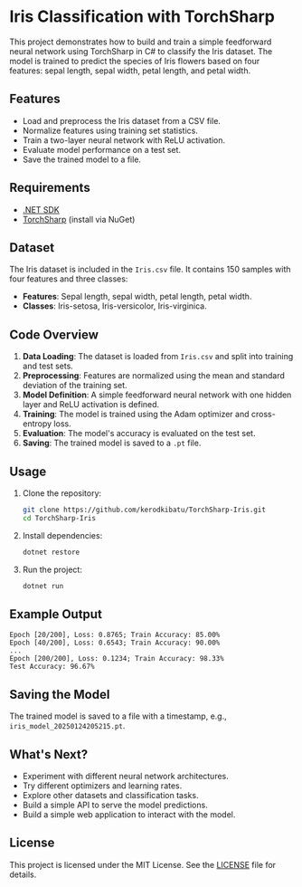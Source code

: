 # Iris Classification with TorchSharp

This project demonstrates how to build and train a simple feedforward neural network using TorchSharp in C# to classify the Iris dataset. The model is trained to predict the species of Iris flowers based on four features: sepal length, sepal width, petal length, and petal width.

## Features
- Load and preprocess the Iris dataset from a CSV file.
- Normalize features using training set statistics.
- Train a two-layer neural network with ReLU activation.
- Evaluate model performance on a test set.
- Save the trained model to a file.

## Requirements
- [.NET SDK](https://dotnet.microsoft.com/download)
- [TorchSharp](https://github.com/dotnet/TorchSharp) (install via NuGet)

## Dataset
The Iris dataset is included in the `Iris.csv` file. It contains 150 samples with four features and three classes:
- **Features**: Sepal length, sepal width, petal length, petal width.
- **Classes**: Iris-setosa, Iris-versicolor, Iris-virginica.

## Code Overview
1. **Data Loading**: The dataset is loaded from `Iris.csv` and split into training and test sets.
2. **Preprocessing**: Features are normalized using the mean and standard deviation of the training set.
3. **Model Definition**: A simple feedforward neural network with one hidden layer and ReLU activation is defined.
4. **Training**: The model is trained using the Adam optimizer and cross-entropy loss.
5. **Evaluation**: The model's accuracy is evaluated on the test set.
6. **Saving**: The trained model is saved to a `.pt` file.

## Usage
1. Clone the repository:
   ```bash
   git clone https://github.com/kerodkibatu/TorchSharp-Iris.git
   cd TorchSharp-Iris
   ```
2. Install dependencies:
   ```bash
   dotnet restore
   ```
3. Run the project:
   ```bash
   dotnet run
   ```

## Example Output
```
Epoch [20/200], Loss: 0.8765; Train Accuracy: 85.00%
Epoch [40/200], Loss: 0.6543; Train Accuracy: 90.00%
...
Epoch [200/200], Loss: 0.1234; Train Accuracy: 98.33%
Test Accuracy: 96.67%
```

## Saving the Model
The trained model is saved to a file with a timestamp, e.g., `iris_model_20250124205215.pt`.

## What's Next?
- Experiment with different neural network architectures.
- Try different optimizers and learning rates.
- Explore other datasets and classification tasks.
- Build a simple API to serve the model predictions.
- Build a simple web application to interact with the model.

## License
This project is licensed under the MIT License. See the [LICENSE](./LICENSE.txt) file for details.